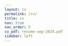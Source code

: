 ```yaml
---
layout: cv
permalink: /cv/
title: cv
nav: true
nav_order: 5
cv_pdf: resume-sep-2024.pdf
sidebar: left
---
```

